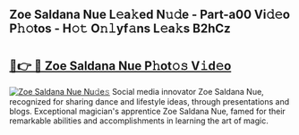 ## Zoe Saldana Nue L𝚎a𝚔ed N𝚞𝚍e - Part-a00 Vi𝚍𝚎o P𝚑𝚘tos - H𝚘𝚝 O𝚗𝚕yf𝚊ns L𝚎a𝚔s B2hCz

# <h2><a href="http://kf7v3vr.oniu.top/?m=Zoe+Saldana+Nue">🔗👉 🔴 Zoe Saldana Nue P𝚑ot𝚘𝚜 V𝚒d𝚎o</a></h2>

[![Zoe Saldana Nue Nu𝚍e𝚜](https://i.imgur.com/0qMVB7G.gif)](http://kf7v3vr.oniu.top/?m=Zoe+Saldana+Nue)
Social media innovator Zoe Saldana Nue, recognized for sharing dance and lifestyle ideas, through presentations and blogs. Exceptional magician's apprentice Zoe Saldana Nue, famed for their remarkable abilities and accomplishments in learning the art of magic.  
